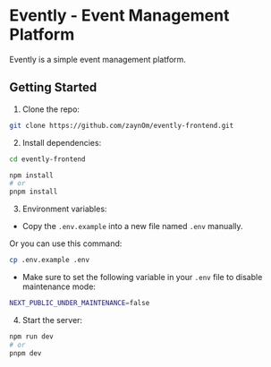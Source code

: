 # Evently - Event Management Platform

Evently is a simple event management platform.

## Getting Started

1. Clone the repo:

```bash
git clone https://github.com/zaynOm/evently-frontend.git
```

2. Install dependencies:

```bash
cd evently-frontend

npm install
# or
pnpm install
```

3. Environment variables:

- Copy the `.env.example` into a new file named `.env` manually.

Or you can use this command:

```bash
cp .env.example .env
```

- Make sure to set the following variable in your `.env` file to disable maintenance mode:

```bash
NEXT_PUBLIC_UNDER_MAINTENANCE=false
```

4. Start the server:

```bash
npm run dev
# or
pnpm dev
```
